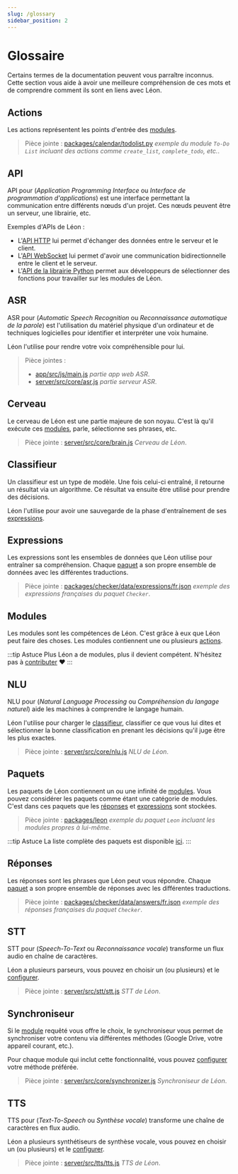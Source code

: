 ```yaml
---
slug: /glossary
sidebar_position: 2
---
```


# Glossaire

Certains termes de la documentation peuvent vous parraître inconnus. Cette section vous aide à avoir une meilleure compréhension de ces mots et de comprendre comment ils sont en liens avec Léon.

## Actions

Les actions représentent les points d'entrée des [modules](/fr-FR/glossary#modules).

> Pièce jointe : [packages/calendar/todolist.py](https://github.com/leon-ai/leon/tree/develop/packages/calendar/todolist.py) *exemple du module `To-Do List` incluant des actions comme `create_list`, `complete_todo`, etc.*.

## API

API pour (*Application Programming Interface* ou *Interface de programmation d'applications*) est une interface permettant la communication entre différents nœuds d'un projet. Ces nœuds peuvent être un serveur, une librairie, etc.

Exemples d'APIs de Léon :
- L'[API HTTP](https://github.com/leon-ai/leon/tree/develop/server/src/api) lui permet d'échanger des données entre le serveur et le client.
- L'[API WebSocket](https://github.com/leon-ai/leon/blob/develop/server/src/core/server.js) lui permet d'avoir une communication bidirectionnelle entre le client et le serveur.
- L'[API de la librairie Python](https://github.com/leon-ai/leon/blob/develop/bridges/python/utils.py) permet aux développeurs de sélectionner des fonctions pour travailler sur les modules de Léon.

## ASR

ASR pour (*Automatic Speech Recognition* ou *Reconnaissance automatique de la parole*) est l'utilisation du matériel physique d'un ordinateur et de techniques logicielles pour identifier et interpréter une voix humaine.

Léon l'utilise pour rendre votre voix compréhensible pour lui.

> Pièce jointes :
> - [app/src/js/main.js](https://github.com/leon-ai/leon/blob/develop/app/src/js/main.js) *partie app web ASR*.
> - [server/src/core/asr.js](https://github.com/leon-ai/leon/blob/develop/server/src/core/asr.js) *partie serveur ASR*.

## Cerveau

Le cerveau de Léon est une partie majeure de son noyau. C'est là qu'il exécute ces [modules](/fr-FR/glossary#modules), parle, sélectionne ses phrases, etc.

> Pièce jointe : [server/src/core/brain.js](https://github.com/leon-ai/leon/blob/develop/server/src/core/brain.js) *Cerveau de Léon*.

## Classifieur

Un classifieur est un type de modèle. Une fois celui-ci entraîné, il retourne un résultat via un algorithme.
Ce résultat va ensuite être utilisé pour prendre des décisions.

Léon l'utilise pour avoir une sauvegarde de la phase d'entraînement de ses [expressions](/fr-FR/glossary#expressions).

## Expressions

Les expressions sont les ensembles de données que Léon utilise pour entraîner sa compréhension.
Chaque [paquet](/fr-FR/glossary#paquets) a son propre ensemble de données avec les différentes traductions.

> Pièce jointe : [packages/checker/data/expressions/fr.json](https://github.com/leon-ai/leon/blob/develop/packages/checker/data/expressions/fr.json) *exemple des expressions françaises du paquet `Checker`*.

## Modules

Les modules sont les compétences de Léon. C'est grâce à eux que Léon peut faire des choses. Les modules contiennent une ou plusieurs [actions](/fr-FR/glossary#actions).

:::tip Astuce
Plus Léon a de modules, plus il devient compétent.
N'hésitez pas à [contributer](https://github.com/leon-ai/leon/blob/develop/.github/CONTRIBUTING.md) ❤️
:::

## NLU

NLU pour (*Natural Language Processing* ou *Compréhension du langage naturel*) aide les machines à comprendre le langage humain.

Léon l'utilise pour charger le [classifieur](/fr-FR/glossary#classifieur), classifier ce que vous lui dites et sélectionner la bonne classification en prenant les décisions qu'il juge être les plus exactes.

> Pièce jointe : [server/src/core/nlu.js](https://github.com/leon-ai/leon/blob/develop/server/src/core/nlu.js) *NLU de Léon*.

## Paquets

Les paquets de Léon contiennent un ou une infinité de [modules](/fr-FR/glossary#modules). Vous pouvez considérer les paquets comme étant une catégorie de modules. C'est dans ces paquets que les [réponses](/fr-FR/glossary#reponses) et [expressions](/fr-FR/glossary#expressions) sont stockées.

> Pièce jointe : [packages/leon](https://github.com/leon-ai/leon/tree/develop/packages/leon) *exemple du paquet `Leon` incluant les modules propres à lui-même*.

:::tip Astuce
La liste complète des paquets est disponible [ici](https://github.com/leon-ai/leon/tree/develop/packages).
:::

## Réponses

Les réponses sont les phrases que Léon peut vous répondre.
Chaque [paquet](/fr-FR/glossary#paquets) a son propre ensemble de réponses avec les différentes traductions.

> Pièce jointe : [packages/checker/data/answers/fr.json](https://github.com/leon-ai/leon/blob/develop/packages/checker/data/answers/fr.json) *exemple des réponses françaises du paquet `Checker`*.

## STT

STT pour (*Speech-To-Text* ou *Reconnaissance vocale*) transforme un flux audio en chaîne de caractères.

Léon a plusieurs parseurs, vous pouvez en choisir un (ou plusieurs) et le [configurer](/fr-FR/configuration#voix).

> Pièce jointe : [server/src/stt/stt.js](https://github.com/leon-ai/leon/blob/develop/server/src/stt/stt.js) *STT de Léon*.

## Synchroniseur

Si le [module](/fr-FR/glossary#modules) requêté vous offre le choix, le synchroniseur vous permet de synchroniser votre contenu via différentes méthodes (Google Drive, votre appareil courant, etc.).

Pour chaque module qui inclut cette fonctionnalité, vous pouvez [configurer](/fr-FR/configuration#synchroniseur) votre méthode préférée.

> Pièce jointe : [server/src/core/synchronizer.js](https://github.com/leon-ai/leon/blob/develop/server/src/core/synchronizer.js) *Synchroniseur de Léon*.

## TTS

TTS pour (*Text-To-Speech* ou *Synthèse vocale*) transforme une chaîne de caractères en flux audio.

Léon a plusieurs synthétiseurs de synthèse vocale, vous pouvez en choisir un (ou plusieurs) et le [configurer](/fr-FR/configuration#voix).

> Pièce jointe : [server/src/tts/tts.js](https://github.com/leon-ai/leon/blob/develop/server/src/tts/tts.js) *TTS de Léon*.
